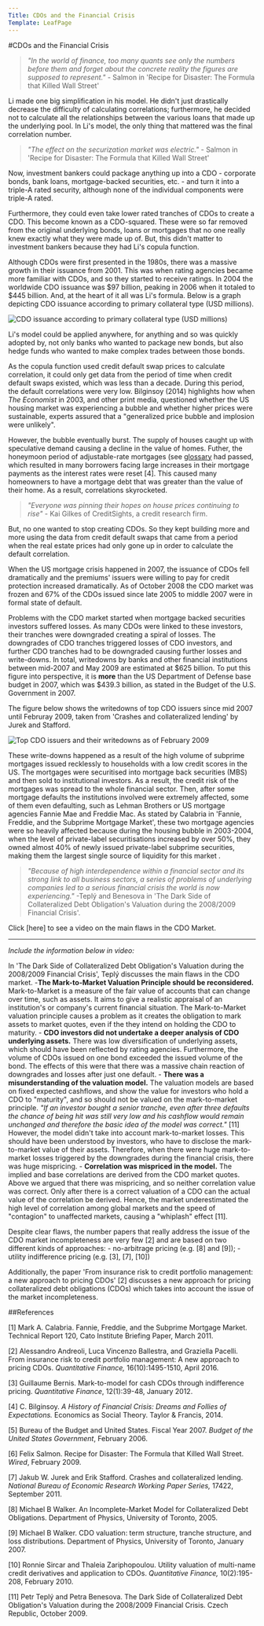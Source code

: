 ```yaml
---
Title: CDOs and the Financial Crisis
Template: LeafPage
---
```


#CDOs and the Financial Crisis

>*"In the world of finance, too many quants see only the numbers before them and forget about the concrete reality the figures are supposed to represent."* - Salmon in 'Recipe for Disaster: The Formula that Killed Wall Street'

Li made one big simplification in his model. He didn't just drastically decrease the difficulty of calculating correlations; furthermore, he decided not to calculate all the relationships between the various loans that made up the underlying pool. In Li's model, the only thing that mattered was the final correlation number.
 
>*"The effect on the securization market was electric."* - Salmon in 'Recipe for Disaster: The Formula that Killed Wall Street'

Now, investment bankers could package anything up into a CDO - corporate bonds, bank loans, mortgage-backed securities, etc. - and turn it into a triple-A rated security, although none of the individual components were triple-A rated. 

Furthermore, they could even take lower rated tranches of CDOs to create a CDO. This become known as a CDO-squared. These were so far removed from the original underlying bonds, loans or mortgages that no one really knew exactly what they were made up of. But, this didn't matter to investment bankers because they had Li's copula function. 

Although CDOs were first presented in the 1980s, there was a massive growth in their issuance from 2001. This was when rating agencies became more familiar with CDOs, and so they started to receive ratings. In 2004 the worldwide CDO issuance was \$97 billion, peaking in 2006 when it totaled to \$445 billion. And, at the heart of it all was Li's formula. Below is a graph depicting CDO issuance according to primary collateral type (USD millions).

![CDO issuance according to primary collateral type (USD millions)](/course/media/Figure5.png "CDO issuance according to primary collateral type (USD millions)")

Li's model could be applied anywhere, for anything and so was quickly adopted by, not only banks who wanted to package new bonds, but also hedge funds who wanted to make complex trades between those bonds. 

As the copula function used credit default swap prices to calculate correlation, it could only get data from the period of time when credit default swaps existed, which was less than a decade. During this period, the default correlations were very low. Bilginsoy (2014) highlights how when *The Economist* in 2003, and other print media, questioned whether the US housing market was experiencing a bubble and whether higher prices were sustainable, experts assured that a "generalized price bubble and implosion were unlikely".

However, the bubble eventually burst. The supply of houses caught up with speculative demand causing a decline in the value of homes. Futher, the honeymoon period of adjustable-rate mortgages (see [glossary](/course/course/finance/cdos/glossary) had passed, which resulted in many borrowers facing large increases in their mortgage payments as the interest rates were reset [4]. This caused many homeowners to have a mortgage debt that was greater than the value of their home. As a result, correlations skyrocketed. 

>*"Everyone was pinning their hopes on house prices continuing to rise"* - Kai Gilkes of CreditSights, a credit research firm. 

But, no one wanted to stop creating CDOs. So they kept building more and more using the data from credit default swaps that came from a period when the real estate prices had only gone up in order to calculate the default correlation.

When the US mortgage crisis happened in 2007, the issuance of CDOs fell dramatically and the premiums' issuers were willing to pay for credit protection increased dramatically. As of October 2008 the CDO market was frozen and 67% of the CDOs issued since late 2005 to middle 2007 were in formal state of default.

Problems with the CDO market started when mortgage backed securities investors suffered losses. As many CDOs were linked to these investors, their tranches were downgraded creating a spiral of losses. The downgrades of CDO tranches triggered losses of CDO investors, and further CDO tranches had to be downgraded causing further losses and write-downs. In total, writedowns by banks and other financial institutions between mid-2007 and May 2009 are estimated at $625 billion. To put this figure into perspective, it is **more** than the US Department of Defense base budget in 2007, which was $439.3 billion, as stated in the Budget of the U.S. Government in 2007.

The figure below shows the writedowns of top CDO issuers since mid 2007 until Februray 2009, taken from 'Crashes and collateralized lending' by Jurek and Stafford. 

![Top CDO issuers and their writedowns as of February 2009](/course/media/Figure3.png "Top CDO issuers and their writedowns as of February 2009")

These write-downs happened as a result of the high volume of subprime mortgages issued recklessly to households with a low credit scores in the US. The mortgages were securitised into mortgage back securities (MBS) and then sold to institutional investors. As a result, the credit risk of the mortgages was spread to the whole financial sector. Then, after some mortgage defaults the institutions involved were extremely affected, some of them even defaulting, such as Lehman Brothers or US mortgage agencies Fannie Mae and Freddie Mac. As stated by Calabria in 'Fannie, Freddie, and the Subprime Mortgage Market', these two mortgage agencies were so heavily affected because during the housing bubble in 2003-2004, when the level of private-label securitisations increased by over 50%, they owned almost 40% of newly issued private-label subprime securities, making them the largest single source of liquidity for this market .

>*"Because of high interdependence within a financial sector and its strong link to all business sectors, a series of problems of underlying companies led to a serious financial crisis the world is now experiencing."* -Teplý and Benesova in 'The Dark Side of Collateralized Debt Obligation's Valuation during the 2008/2009 Financial Crisis'.

Click [here] to see a video on the main flaws in the CDO Market.

----

*Include the information below in video:*

In 'The Dark Side of Collateralized Debt Obligation's Valuation during the 2008/2009 Financial Crisis', Teplý discusses the main flaws in the CDO market. 
	-**The Mark-to-Market Valuation Principle should be reconsidered.** Mark-to-Market is a measure of the fair value of accounts that can change over time, such as assets. It aims to give a realistic appraisal of an institution's or company's current financial situation. The Mark-to-Market valuation principle causes a problem as it creates the obligation to mark assets to market quotes, even if the they intend on holding the CDO to maturity.
	- **CDO investors did not undertake a deeper analysis of CDO underlying assets.** There was low diversification of underlying assets, which should have been reflected by rating agencies. Furthermore, the volume of CDOs issued on one bond exceeded the issued volume of the bond. The effects of this were that there was a massive chain reaction of downgrades and losses after just one default. 
	- **There was a misunderstanding of the valuation model.** The valuation models are based on fixed expected cashflows, and show the value for investors who hold a CDO to "maturity", and so should not be valued on the mark-to-market principle. *"If an investor bought a senior tranche, even after three defaults the chance of being hit was still very low and his cashflow would remain unchanged and therefore the basic idea of the model was correct."* [11] 
	However, the model didn't take into account mark-to-market losses. This should have been understood by investors, who have to disclose the mark-to-market value of their assets. Therefore, when there were huge mark-to-market losses triggered by the downgrades during the financial crisis, there was huge mispricing. 
	- **Correlation was mispriced in the model.** The implied and base correlations are derived from the CDO market quotes. Above we argued that there was mispricing, and so neither correlation value was correct. Only after there is a correct valuation of a CDO can the actual value of the correlation be derived. Hence, the market underestimated the high level of correlation among global markets and the speed of "contagion" to unaffected markets, causing a "whiplash" effect [11].

Despite clear flaws, the number papers that really address the issue of the CDO market incompleteness are very few [2] and are based on two different kinds of approaches: 
	- no-arbitrage pricing (e.g. [8] and [9]);
	- utility indifference pricing (e.g. [3], [7], [10])
 
Additionally, the paper 'From insurance risk to credit portfolio management: a new approach to pricing CDOs' [2] discusses a new approach for pricing collateralized debt obligations (CDOs) which takes into account the issue of the market incompleteness.

##References

[1] Mark A. Calabria. Fannie, Freddie, and the Subprime Mortgage Market. Technical Report 120, Cato Institute Briefing Paper, March 2011. 

[2] Alessandro Andreoli, Luca Vincenzo Ballestra, and Graziella Pacelli. From insurance risk to credit portfolio management: A new approach to pricing CDOs. *Quantitative Finance,* 16(10):1495-1510, April 2016.

[3] Guillaume Bernis. Mark-to-model for cash CDOs through indifference pricing. *Quantitative Finance*, 12(1):39-48, January 2012.

[4] C. Bilginsoy. *A History of Financial Crisis: Dreams and Follies of Expectations.* Economics as Social Theory. Taylor & Francis, 2014. 

[5] Bureau of the Budget and United States. Fiscal Year 2007. *Budget of the United States Government*, February 2006. 

[6] Felix Salmon. Recipe for Disaster: The Formula that Killed Wall Street. *Wired*, February 2009.

[7] Jakub W. Jurek and Erik Stafford. Crashes and collateralized lending. *National Bureau of Economic Research Working Paper Series,* 17422, September 2011. 

[8] Michael B Walker. An Incomplete-Market Model for Collateralized Debt Obligations. Department of Physics, University of Toronto, 2005. 

[9] Michael B Walker. CDO valuation: term structure, tranche structure, and loss distributions. Department of Physics, University of Toronto, January 2007. 

[10] Ronnie Sircar and Thaleia Zariphopoulou. Utility valuation of multi-name credit derivatives and application to CDOs. *Quantitative Finance,* 10(2):195-208, February 2010. 

[11] Petr Teplý and Petra Benesova. The Dark Side of Collateralized Debt Obligation's Valuation during the 2008/2009 Financial Crisis. Czech Republic, October 2009. 

